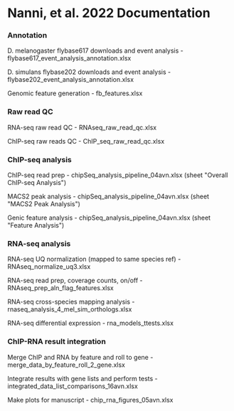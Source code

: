 # Nanni, et al. 2022 Documentation
### Annotation
D. melanogaster flybase617 downloads and event analysis - flybase617_event_analysis_annotation.xlsx

D. simulans flybase202 downloads and event analysis - flybase202_event_analysis_annotation.xlsx

Genomic feature generation - fb_features.xlsx


### Raw read QC
RNA-seq raw read QC - RNAseq_raw_read_qc.xlsx

ChIP-seq raw reads QC - ChIP_seq_raw_read_qc.xlsx


### ChIP-seq analysis
ChIP-seq read prep - chipSeq_analysis_pipeline_04avn.xlsx (sheet "Overall ChIP-seq Analysis")

MACS2 peak analysis - chipSeq_analysis_pipeline_04avn.xlsx (sheet "MACS2 Peak Analysis")

Genic feature analysis - chipSeq_analysis_pipeline_04avn.xlsx (sheet "Feature Analysis")


### RNA-seq analysis
RNA-seq UQ normalization (mapped to same species ref) - RNAseq_normalize_uq3.xlsx

RNA-seq read prep, coverage counts, on/off - RNAseq_prep_aln_flag_features.xlsx

RNA-seq cross-species mapping analysis - rnaseq_analysis_4_mel_sim_orthologs.xlsx

RNA-seq differential expression - rna_models_ttests.xlsx


### ChIP-RNA result integration
Merge ChIP and RNA by feature and roll to gene - merge_data_by_feature_roll_2_gene.xlsx

Integrate results with gene lists and perform tests - integrated_data_list_comparisons_16avn.xlsx

Make plots for manuscript - chip_rna_figures_05avn.xlsx
